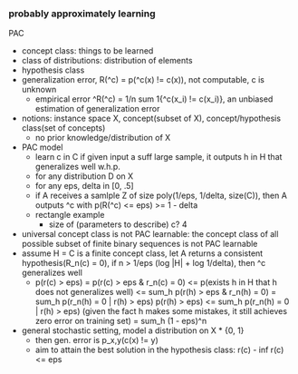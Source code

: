### probably approximately learning

PAC
- concept class: things to be learned
- class of distributions: distribution of elements
- hypothesis class
- generalization error, R(^c) = p(^c(x) != c(x)), not computable, c is unknown
    - empirical error ^R(^c) = 1/n sum 1{^c(x_i) != c(x_i)}, an unbiased estimation of generalization error
- notions: instance space X, concept(subset of X), concept/hypothesis class(set of concepts)
    - no prior knowledge/distribution of X
- PAC model
    - learn c in C if given input a suff large sample, it outputs h in H that generalizes well w.h.p.
    - for any distribution D on X
    - for any eps, delta in [0, .5]
    - if A receives a samlple Z of size poly(1/eps, 1/delta, size(C)), then A outputs ^c with p(R(^c) <= eps) >= 1 - delta
    - rectangle example
        - size of (parameters to describe) c? 4
- universal concept class is not PAC learnable: the concept class of all possible subset of finite binary sequences is not PAC learnable
- assume H = C is a finite concept class, let A returns a consistent hypothesis(R_n(c) = 0), if n > 1/eps (log |H| + log 1/delta), then ^c generalizes well
    - p(r(c) > eps) = p(r(c) > eps & r_n(c) = 0)
    <= p(exists h in H that h does not generalizes well)
    <= sum_h p(r(h) > eps & r_n(h) = 0)
    = sum_h p(r_n(h) = 0 | r(h) > eps) p(r(h) > eps)
    <= sum_h p(r_n(h) = 0 | r(h) > eps) (given the fact h makes some mistakes, it still achieves zero error on training set)
    = sum_h (1 - eps)^n
- general stochastic setting, model a distribution on X * {0, 1}
    - then gen. error is p_x,y(c(x) != y)
    - aim to attain the best solution in the hypothesis class: r(c) - inf r(c) <= eps
